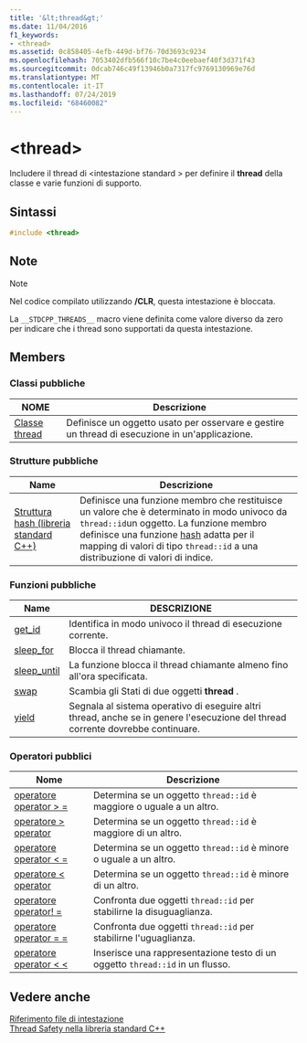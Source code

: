 ```yaml
---
title: '&lt;thread&gt;'
ms.date: 11/04/2016
f1_keywords:
- <thread>
ms.assetid: 0c858405-4efb-449d-bf76-70d3693c9234
ms.openlocfilehash: 7053402dfb566f10c7be4c0eebaef40f3d371f43
ms.sourcegitcommit: 0dcab746c49f13946b0a7317fc9769130969e76d
ms.translationtype: MT
ms.contentlocale: it-IT
ms.lasthandoff: 07/24/2019
ms.locfileid: "68460082"
---
```

# <a name="ltthreadgt"></a>&lt;thread&gt;

Includere il thread di \<intestazione standard > per definire il **thread** della classe e varie funzioni di supporto.

## <a name="syntax"></a>Sintassi

```cpp
#include <thread>
```

## <a name="remarks"></a>Note

> [!NOTE]
> Nel codice compilato utilizzando **/CLR**, questa intestazione è bloccata.

La `__STDCPP_THREADS__` macro viene definita come valore diverso da zero per indicare che i thread sono supportati da questa intestazione.

## <a name="members"></a>Members

### <a name="public-classes"></a>Classi pubbliche

|NOME|Descrizione|
|----------|-----------------|
|[Classe thread](../standard-library/thread-class.md)|Definisce un oggetto usato per osservare e gestire un thread di esecuzione in un'applicazione.|

### <a name="public-structures"></a>Strutture pubbliche

|Name|Descrizione|
|----------|-----------------|
|[Struttura hash (libreria standard C++)](../standard-library/hash-structure-stl.md)|Definisce una funzione membro che restituisce un valore che è determinato in modo univoco da `thread::id`un oggetto. La funzione membro definisce una funzione [hash](../standard-library/hash-class.md) adatta per il mapping di valori di tipo `thread::id` a una distribuzione di valori di indice.|

### <a name="public-functions"></a>Funzioni pubbliche

|Name|DESCRIZIONE|
|----------|-----------------|
|[get_id](../standard-library/thread-functions.md#get_id)|Identifica in modo univoco il thread di esecuzione corrente.|
|[sleep_for](../standard-library/thread-functions.md#sleep_for)|Blocca il thread chiamante.|
|[sleep_until](../standard-library/thread-functions.md#sleep_until)|La funzione blocca il thread chiamante almeno fino all'ora specificata.|
|[swap](../standard-library/thread-functions.md#swap)|Scambia gli Stati di due oggetti **thread** .|
|[yield](../standard-library/thread-functions.md#yield)|Segnala al sistema operativo di eseguire altri thread, anche se in genere l'esecuzione del thread corrente dovrebbe continuare.|

### <a name="public-operators"></a>Operatori pubblici

|Nome|Descrizione|
|----------|-----------------|
|[operatore operator > =](../standard-library/thread-operators.md#op_gt_eq)|Determina se un oggetto `thread::id` è maggiore o uguale a un altro.|
|[operatore > operator](../standard-library/thread-operators.md#op_gt)|Determina se un oggetto `thread::id` è maggiore di un altro.|
|[operatore operator < =](../standard-library/thread-operators.md#op_lt_eq)|Determina se un oggetto `thread::id` è minore o uguale a un altro.|
|[operatore < operator](../standard-library/thread-operators.md#op_lt)|Determina se un oggetto `thread::id` è minore di un altro.|
|[operatore operator! =](../standard-library/thread-operators.md#op_neq)|Confronta due oggetti `thread::id` per stabilirne la disuguaglianza.|
|[operatore operator = =](../standard-library/thread-operators.md#op_eq_eq)|Confronta due oggetti `thread::id` per stabilirne l'uguaglianza.|
|[operatore operator < <](../standard-library/thread-operators.md#op_lt_lt)|Inserisce una rappresentazione testo di un oggetto `thread::id` in un flusso.|

## <a name="see-also"></a>Vedere anche

[Riferimento file di intestazione](../standard-library/cpp-standard-library-header-files.md)\
[Thread Safety nella libreria standard C++](../standard-library/thread-safety-in-the-cpp-standard-library.md)
